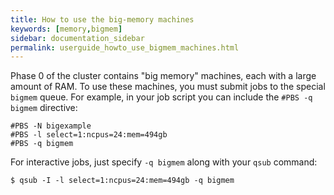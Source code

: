 ```yaml
---
title: How to use the big-memory machines
keywords: [memory,bigmem]
sidebar: documentation_sidebar
permalink: userguide_howto_use_bigmem_machines.html
---
```


Phase 0 of the cluster contains
"big memory" machines, each with a large amount of RAM.
To use these machines, you must submit jobs to the
special `bigmem` queue.
For example, in your job script you can include the
`#PBS -q bigmem` directive:

~~~
#PBS -N bigexample
#PBS -l select=1:ncpus=24:mem=494gb
#PBS -q bigmem
~~~

For interactive jobs, just specify `-q bigmem` along with your
`qsub` command:

~~~
$ qsub -I -l select=1:ncpus=24:mem=494gb -q bigmem
~~~
